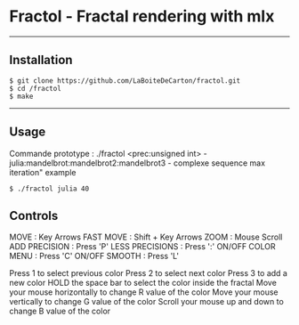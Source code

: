 # Fractol - Fractal rendering with mlx
***
## Installation
```
$ git clone https://github.com/LaBoiteDeCarton/fractol.git
$ cd /fractol
$ make
```
***
## Usage
Commande prototype : ./fractol <fractal-type> <prec:unsigned int>
<fractal-type> - julia:mandelbrot:mandelbrot2:mandelbrot3
<prec> - complexe sequence max iteration"
example
```
$ ./fractol julia 40
```

## Controls
MOVE : Key Arrows
FAST MOVE : Shift + Key Arrows
ZOOM : Mouse Scroll
ADD PRECISION : Press 'P'
LESS PRECISIONS : Press ':'
ON/OFF COLOR MENU : Press 'C'
ON/OFF SMOOTH : Press 'L'

<Inside the color menu>
Press 1 to select previous color
Press 2 to select next color
Press 3 to add a new color
HOLD the space bar to select the color inside the fractal
Move your mouse horizontally to change R value of the color
Move your mouse vertically to change G value of the color
Scroll your mouse up and down to change B value of the color

